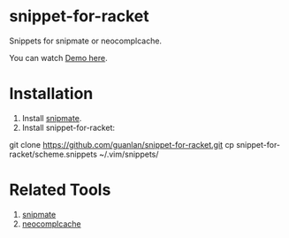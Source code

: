 snippet-for-racket
==================

Snippets for snipmate or neocomplcache.

You can watch [Demo here](http://www.youtube.com/watch?v=upGPM9jN25Y).

# Installation
1. Install [snipmate](http://www.vim.org/scripts/script.php?script_id=2540).
2. Install snippet-for-racket:


  git clone https://github.com/guanlan/snippet-for-racket.git
  cp snippet-for-racket/scheme.snippets ~/.vim/snippets/

  

# Related Tools
1. [snipmate](http://www.vim.org/scripts/script.php?script_id=2540)
2. [neocomplcache](http://www.vim.org/scripts/script.php?script_id=2620)

